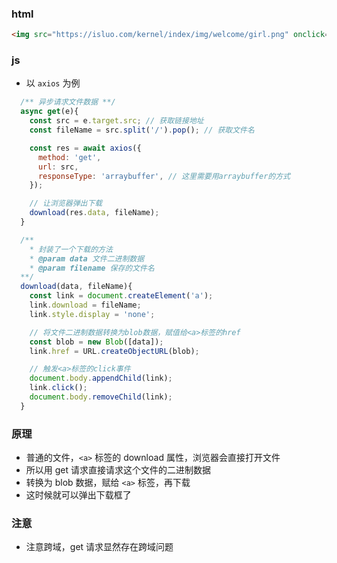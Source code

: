 ### html

```html
<img src="https://isluo.com/kernel/index/img/welcome/girl.png" onclick="get(event)" />
```

### js

- 以 `axios` 为例

```js
  /** 异步请求文件数据 **/
  async get(e){
    const src = e.target.src; // 获取链接地址
    const fileName = src.split('/').pop(); // 获取文件名

    const res = await axios({
      method: 'get',
      url: src,
      responseType: 'arraybuffer', // 这里需要用arraybuffer的方式
    });

    // 让浏览器弹出下载
    download(res.data, fileName);
  }

  /**
    * 封装了一个下载的方法
    * @param data 文件二进制数据
    * @param filename 保存的文件名
  **/
  download(data, fileName){
    const link = document.createElement('a');
    link.download = fileName;
    link.style.display = 'none';

    // 将文件二进制数据转换为blob数据，赋值给<a>标签的href
    const blob = new Blob([data]);
    link.href = URL.createObjectURL(blob);

    // 触发<a>标签的click事件
    document.body.appendChild(link);
    link.click();
    document.body.removeChild(link);
  }
```

### 原理

- 普通的文件，`<a>` 标签的 download 属性，浏览器会直接打开文件
- 所以用 get 请求直接请求这个文件的二进制数据
- 转换为 blob 数据，赋给 `<a>` 标签，再下载
- 这时候就可以弹出下载框了

### 注意

- 注意跨域，get 请求显然存在跨域问题
